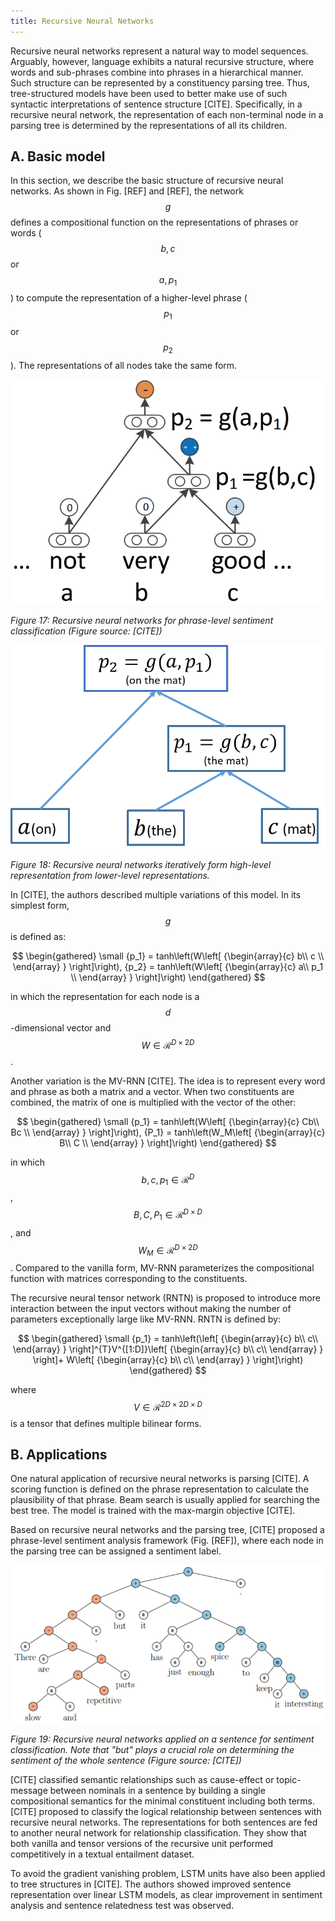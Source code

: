 ```yaml
---
title: Recursive Neural Networks
---
```


Recursive neural networks represent a natural way to model sequences. Arguably, however, language exhibits a natural recursive structure, where words and sub-phrases combine into phrases in a hierarchical manner. Such structure can be represented by a constituency parsing tree. Thus, tree-structured models have been used to better make use of such syntactic interpretations of sentence structure [CITE]. Specifically, in a recursive neural network, the representation of each non-terminal node in a parsing tree is determined by the representations of all its children.

## A. Basic model

In this section, we describe the basic structure of recursive neural networks. As shown in Fig. [REF] and [REF], the network $$g$$ defines a compositional function on the representations of phrases or words ($$b, c$$ or $$a, p_1$$) to compute the representation of a higher-level phrase ($$p_1$$ or $$p_2$$). The representations of all nodes take the same form.

![alt txt](img/recursiveNN2.png)

*Figure 17: Recursive neural networks for phrase-level sentiment classification (Figure source: [CITE])*

![alt txt](img/recursiveNN.png)

*Figure 18: Recursive neural networks iteratively form high-level representation from lower-level representations.*

In [CITE], the authors described multiple variations of this model. In its simplest form, $$g$$ is defined as: 

$$
\begin{gathered}
\small
{p_1} = tanh\left(W\left[ {\begin{array}{c}
	b\\
	c \\
	\end{array} } \right]\right), {p_2} = tanh\left(W\left[ {\begin{array}{c}
	a\\
	p_1 \\
	\end{array} } \right]\right)
\end{gathered}
$$

in which the representation for each node is a $$d$$-dimensional vector and $$W\in\mathcal{R}^{D\times{2D}}$$.

Another variation is the MV-RNN [CITE]. The idea is to represent every word and phrase as both a matrix and a vector. When two constituents are combined, the matrix of one is multiplied with the vector of the other:

$$
\begin{gathered}
\small
{p_1} = tanh\left(W\left[ {\begin{array}{c}
	Cb\\
	Bc \\
	\end{array} } \right]\right), {P_1} = tanh\left(W_M\left[ {\begin{array}{c}
	B\\
	C \\
	\end{array} } \right]\right)
\end{gathered}
$$

in which $$b,c,p_1\in\mathcal{R}^{D}$$, $$B,C,P_1\in\mathcal{R}^{D\times{D}}$$, and $$W_M\in\mathcal{R}^{D\times{2D}}$$. Compared to the vanilla form, MV-RNN parameterizes the compositional function with matrices corresponding to the constituents.

The recursive neural tensor network (RNTN) is proposed to introduce more interaction between the input vectors without making the number of parameters exceptionally large like MV-RNN. RNTN is defined by:

$$
\begin{gathered}
\small
{p_1} = tanh\left(\left[ {\begin{array}{c}
	b\\
	c\\
	\end{array} } \right]^{T}V^{[1:D]}\left[ {\begin{array}{c}
	b\\
	c\\
	\end{array} } \right]+
  W\left[ {\begin{array}{c}
	b\\
	c\\
	\end{array} } \right]\right)
\end{gathered}
$$

where $$V\in\mathcal{R}^{2D\times{2D}\times{D}}$$ is a tensor that defines multiple bilinear forms.

## B. Applications

One natural application of recursive neural networks is parsing [CITE]. A scoring function is defined on the phrase representation to calculate the plausibility of that phrase. Beam search is usually applied for searching the best tree. The model is trained with the max-margin objective [CITE].

Based on recursive neural networks and the parsing tree, [CITE] proposed a phrase-level sentiment analysis framework (Fig. [REF]), where each node in the parsing tree can be assigned a sentiment label.

![alt txt](img/but.png)

*Figure 19: Recursive neural networks applied on a sentence for sentiment classification. Note that "but" plays a crucial role on determining the sentiment of the whole sentence (Figure source: [CITE])*

[CITE] classified semantic relationships such as cause-effect or topic-message between nominals in a sentence by building a single compositional semantics for the minimal constituent including both terms. [CITE] proposed to classify the logical relationship between sentences with recursive neural networks. The representations for both sentences are fed to another neural network for relationship classification. They show that both vanilla and tensor versions of the recursive unit performed competitively in a textual entailment dataset.

To avoid the gradient vanishing problem, LSTM units have also been applied to tree structures in [CITE]. The authors showed improved sentence representation over linear LSTM models, as clear improvement in sentiment analysis and sentence relatedness test was observed.